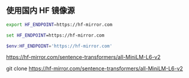 
## 使用国内 HF 镜像源

```bash
export HF_ENDPOINT=https://hf-mirror.com
```

```bat
set HF_ENDPOINT=https://hf-mirror.com
```

```powershell
$env:HF_ENDPOINT='https://hf-mirror.com'
```

https://hf-mirror.com/sentence-transformers/all-MiniLM-L6-v2

git clone https://hf-mirror.com/sentence-transformers/all-MiniLM-L6-v2
